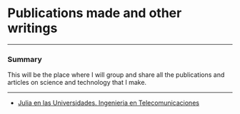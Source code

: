 # Publications made and other writings
***
### Summary

This will be the place where I will group and share all the publications and articles on science and technology that I make.
***

- [Julia en las Universidades. Ingenieria en Telecomunicaciones](#julia_en_universidades.md)
